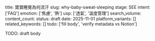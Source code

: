 title: 寶寶睡覺為何流汗
slug: why-baby-sweat-sleeping
stage: SEE
intent: ['FAQ']
emotion: ['焦慮', '熱']
usp: ['透氣', '溫度管理']
search_volume: 
content_count: 
status: draft
date: 2025-11-01
platform_variants: []
related_keywords: []
todo: ['fill body', 'verify metadata vs Notion']

TODO: draft body

